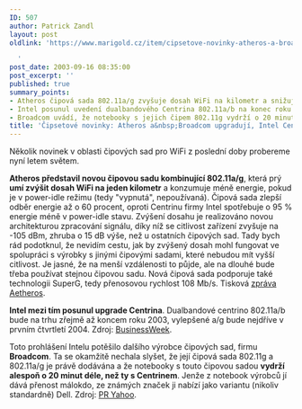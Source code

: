 ```yaml
---
ID: 507
author: Patrick Zandl
layout: post
oldlink: 'https://www.marigold.cz/item/cipsetove-novinky-atheros-a-broadcom-upgraduji-intel-centrino-zpozduje

  '
post_date: 2003-09-16 08:35:00
post_excerpt: ''
published: true
summary_points:
- Atheros čipová sada 802.11a/g zvyšuje dosah WiFi na kilometr a snižuje spotřebu.
- Intel posunul uvedení dualbandového Centrina 802.11a/b na konec roku 2003.
- Broadcom uvádí, že notebooky s jejich čipem 802.11g vydrží o 20 minut déle.
title: 'Čipsetové novinky: Atheros a&nbsp;Broadcom upgradují, Intel Centrino zpožďuje'
---
```


Několik novinek v oblasti čipových sad pro WiFi z poslední doby probereme nyní letem světem. 
<p>
<B>Atheros představil novou čipovou sadu kombinující 802.11a/g</B>, která prý <B>umí zvýšit dosah WiFi na jeden kilometr</B> a konzumuje méně energie, pokud je v power-idle režimu (tedy "vypnutá", nepoužívaná). Čipová sada zlepší odběr energie až o 60 procent, oproti Centrinu firmy Intel spotřebuje o 95 % energie méně v power-idle stavu. Zvýšení dosahu je realizováno novou architekturou zpracování signálu, díky níž se citlivost zařízení zvyšuje na -105 dBm, zhruba o 15 dB výše, než u ostatních čipových sad. Tady bych rád podotknul, že nevidím cestu, jak by zvýšený dosah mohl fungovat ve spolupráci s výrobky s jinými čipovými sadami, které nebudou mít vyšší citlivost. Je jasné, že na menší vzdálenosti to půjde, ale na dlouhé bude třeba používat stejnou čipovou sadu. Nová čipová sada podporuje také technologii SuperG, tedy přenosovou rychlost 108 Mb/s. Tisková <A href="http://www.atheros.com/news/AR5004.html">zpráva Aetheros</A>. 
<p>
<B>Intel mezi tím posunul upgrade Centrina</B>. Dualbandové centrino 802.11a/b bude na trhu zřejmě až koncem roku 2003, vylepšené a/g bude nejdříve v prvním čtvrtletí 2004. Zdroj: <A href="http://www.businessweek.com/technology/cnet/stories/5074370.htm">BusinessWeek</A>. 
<p>
Toto prohlášení Intelu potěšilo dalšího výrobce čipových sad, firmu <STRONG>Broadcom</STRONG>. Ta se okamžitě nechala slyšet, že její čipová sada 802.11g a 802.11a/g je právě dodávána a že notebooky s touto čipovou sadou <STRONG>vydrží alespoň o 20 minut déle, než ty s Centrinem</STRONG>. Jenže z notebook výrobců jí dává přenost málokdo, ze známých značek ji nabízí jako variantu (nikoliv standardně) Dell. Zdroj: <A href="http://biz.yahoo.com/prnews/030915/lam070_1.html">PR Yahoo</A>.</p>